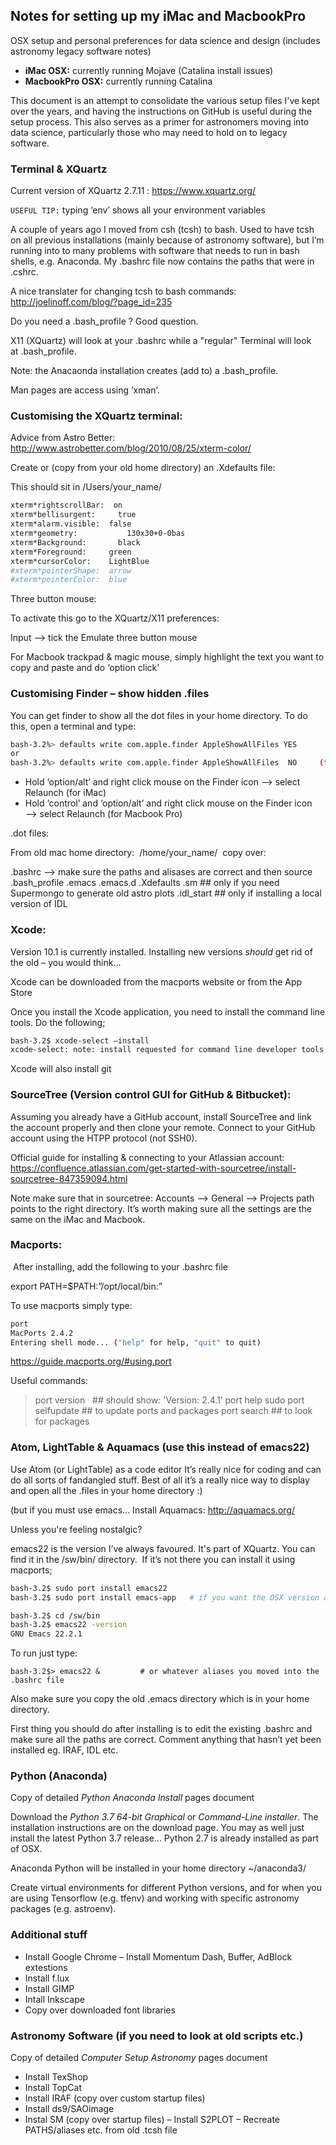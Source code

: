 ## Notes for setting up my iMac and MacbookPro
OSX setup and personal preferences for data science and design (includes astronomy legacy software notes)

- **iMac OSX:** currently running Mojave (Catalina install issues)
- **MacbookPro OSX:** currently running Catalina

This document is an attempt to consolidate the various setup files I've kept over the years, and having the instructions on GitHub is useful during the setup process. This also serves as a primer for astronomers moving into data science, particularly those who may need to hold on to legacy software. 


### Terminal & XQuartz 

Current version of XQuartz 2.7.11 : https://www.xquartz.org/

`USEFUL TIP:`  typing ‘env’ shows all your environment variables 

A couple of years ago I moved from csh (tcsh) to bash. Used to have tcsh on all previous installations (mainly because of astronomy software), but I’m running into to many problems with software that needs to run in bash shells, e.g. Anaconda. My .bashrc file now contains the paths that were in .cshrc. 

A nice translater for changing tcsh to bash commands: http://joelinoff.com/blog/?page_id=235

Do you need a .bash_profile ? Good question. 

X11 (XQuartz) will look at your .bashrc while a "regular" Terminal will look at .bash_profile. 

Note:  the Anacaonda installation creates (add to) a .bash_profile.

Man pages are access using ‘xman’. 

### Customising the XQuartz terminal: 

Advice from Astro Better: http://www.astrobetter.com/blog/2010/08/25/xterm-color/

Create or (copy from your old home directory) an .Xdefaults file:

This should sit in /Users/your_name/

```bash
xterm*rightscrollBar:  on
xterm*bellisurgent: 	true
xterm*alarm.visible:  false
xterm*geometry: 		  130x30+0-0bas
xterm*Background: 		black
xterm*Foreground:     green
xterm*cursorColor:    LightBlue
#xterm*pointerShape:  arrow
#xterm*pointerColor:  blue
```

Three button mouse:

To activate this go to the XQuartz/X11 preferences:

Input —> tick the Emulate three button mouse  

For Macbook trackpad & magic mouse, simply highlight the text you want to copy and paste and do ‘option click’

### Customising Finder – show hidden .files

You can get finder to show all the dot files in your home directory. To do this, open a terminal and type:

```bash
bash-3.2%> defaults write com.apple.finder AppleShowAllFiles YES
or
bash-3.2%> defaults write com.apple.finder AppleShowAllFiles  NO     (to disable)
```

- Hold ‘option/alt’ and right click mouse on the Finder icon —-> select Relaunch  (for iMac)
- Hold ‘control’ and ‘option/alt’ and right click mouse on the Finder icon —-> select Relaunch  (for Macbook Pro)

.dot files:

From old mac home directory:  /home/your_name/  copy over: 

.bashrc —> make sure the paths and alisases are correct and then source
.bash_profile
.emacs
.emacs.d
.Xdefaults
.sm        ## only if you need Supermongo to generate old astro plots
.idl_start ## only if installing a local version of IDL

### Xcode: 

Version 10.1 is currently installed. Installing new versions *should* get rid of the old – you would think…

Xcode can be downloaded from the macports website or from the App Store

Once you install the Xcode application, you need to install the command line tools. Do the following;

```bash
bash-3.2$ xcode-select —install
xcode-select: note: install requested for command line developer tools
```
Xcode will also install git

### SourceTree (Version control GUI for GitHub & Bitbucket):

Assuming you already have a GitHub account, install SourceTree and link the account properly and then clone your remote.
Connect to your GitHub account using the HTPP protocol (not SSH0).

Official guide for installing & connecting to your Atlassian account:   https://confluence.atlassian.com/get-started-with-sourcetree/install-sourcetree-847359094.html

Note make sure that in sourcetree:  Accounts —> General —> Projects path points to the right directory. 
It’s worth making sure all the settings are the same on the iMac and Macbook.


### Macports: 

 After installing, add the following to your .bashrc file

export PATH=$PATH:”/opt/local/bin:”

To use macports simply type:  

```bash
port 
MacPorts 2.4.2
Entering shell mode... ("help" for help, "quit" to quit)
```
https://guide.macports.org/#using.port

Useful commands: 
> port version  		    	## 	should show: 'Version: 2.4.1’
> port help 
> sudo port selfupdate   ##	to update ports and packages
> port search 			     ## 	to look for packages
 
### Atom, LightTable & Aquamacs (use this instead of emacs22)

Use Atom (or LightTable) as a code editor It’s really nice for coding and can do all sorts of fandangled stuff. Best of all it’s a really nice way to display and open all the .files in your home directory  :)

(but if you must use emacs... Install Aquamacs: http://aquamacs.org/

Unless you're feeling nostalgic?

emacs22 is the version I’ve always favoured. It's part of XQuartz. You can find it in the /sw/bin/ directory.  
If it’s not there you can install it using macports;

```bash
bash-3.2$ sudo port install emacs22
bash-3.2$ sudo port install emacs-app   # if you want the OSX version as well

bash-3.2$ cd /sw/bin
bash-3.2$ emacs22 -version
GNU Emacs 22.2.1
```
To run just type:

```
bash-3.2$> emacs22 &         # or whatever aliases you moved into the .bashrc file
```

Also make sure you copy the old  .emacs directory which is in your home directory.

First thing you should do after installing is to edit the existing .bashrc and make sure all the paths are correct. Comment anything that hasn’t yet been installed eg. IRAF, IDL etc. 

### Python (Anaconda)

Copy of detailed *Python Anaconda Install* pages document

Download the *Python 3.7 64-bit Graphical* or *Command-Line installer*. The installation instructions are on the download page. You may as well just install the latest Python 3.7 release... Python 2.7 is already installed as part of OSX.

Anaconda Python will be installed in your home directory ~/anaconda3/

Create virtual environments for different Python versions, and for when you are using Tensorflow (e.g. tfenv) and working with specific astronomy packages (e.g. astroenv).


### Additional stuff

- Install Google Chrome
– Install Momentum Dash, Buffer, AdBlock extestions
- Install f.lux
- Install GIMP
- Intall Inkscape
- Copy over downloaded font libraries

### Astronomy Software (if you need to look at old scripts etc.)

Copy of detailed *Computer Setup Astronomy* pages document

- Install TexShop
- Install TopCat
- Install IRAF (copy over custom startup files)
- Install ds9/SAOimage
- Instal SM (copy over startup files)
– Install S2PLOT
– Recreate PATHS/aliases etc. from old .tcsh file

